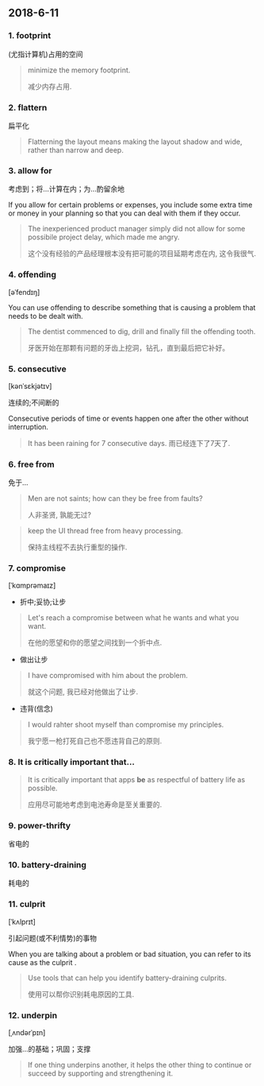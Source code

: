 ## 2018-6-11

### 1. footprint

(尤指计算机)占用的空间

> minimize the memory footprint.
> 
> 减少内存占用.


### 2. flattern

扁平化

> Flatterning the layout means making the layout shadow and wide, rather than narrow and deep.

### 3. allow for

考虑到；将…计算在内；为…酌留余地

If you allow for certain problems or expenses, you include some extra time or money in your planning so that you can deal with them if they occur.

> The inexperienced product manager simply did not allow for some possibile project delay, which made me angry.
> 
> 这个没有经验的产品经理根本没有把可能的项目延期考虑在内, 这令我很气.

### 4. offending

 [əˈfendɪŋ] 

You can use offending to describe something that is causing a problem that needs to be dealt with.

> The dentist commenced to dig, drill and finally fill the offending tooth.
> 
> 牙医开始在那颗有问题的牙齿上挖洞，钻孔，直到最后把它补好。

### 5. consecutive

[kənˈsɛkjətɪv] 

连续的;不间断的

Consecutive periods of time or events happen one after the other without interruption.

> It has been raining for 7 consecutive days.
> 雨已经连下了7天了.

### 6. free from

免于...

> Men are not saints; how can they be free from faults?
> 
> 人非圣贤, 孰能无过?

> keep the UI thread free from heavy processing.
> 
> 保持主线程不去执行重型的操作.


### 7. compromise

[ˈkɑmprəmaɪz]

- 折中;妥协;让步

> Let's reach a compromise between what he wants and what you want.
> 
> 在他的愿望和你的愿望之间找到一个折中点.

- 做出让步

> I have compromised with him about the problem.
> 
> 就这个问题, 我已经对他做出了让步.

- 违背(信念)

> I would rahter shoot myself than compromise my principles.
>
> 我宁愿一枪打死自己也不愿违背自己的原则.

### 8. It is critically important that...

> It is critically important that apps **be** as respectful of battery life as possible.
> 
> 应用尽可能地考虑到电池寿命是至关重要的.

### 9. power-thrifty

省电的

### 10. battery-draining

耗电的

### 11. culprit

[ˈkʌlprɪt]

引起问题(或不利情势)的事物

When you are talking about a problem or bad situation, you can refer to its cause as the culprit .

> Use tools that can help you identify battery-draining culprits.
> 
> 使用可以帮你识别耗电原因的工具.

### 12. underpin

[ˌʌndərˈpɪn]

加强…的基础；巩固；支撑

> If one thing underpins another, it helps the other thing to continue or succeed by supporting and strengthening it.

